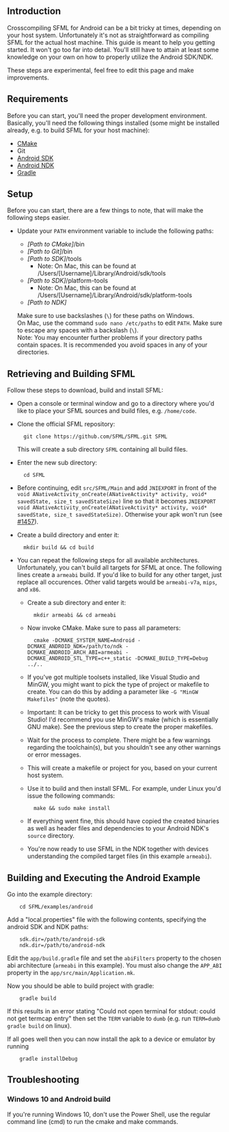 ## Introduction
Crosscompiling SFML for Android can be a bit tricky at times, depending on your host system. Unfortunately it's not as straightforward as compiling SFML for the actual host machine. This guide is meant to help you getting started. It won't go too far into detail. You'll still have to attain at least some knowledge on your own on how to properly utilize the Android SDK/NDK.

These steps are experimental, feel free to edit this page and make improvements.

## Requirements
Before you can start, you'll need the proper development environment. Basically, you'll need the following things installed (some might be installed already, e.g. to build SFML for your host machine):

* [CMake](https://cmake.org/download/)
* Git
* [Android SDK](https://developer.android.com/studio/index.html#downloads)
* [Android NDK](https://developer.android.com/ndk/downloads/index.html)
* [Gradle](https://gradle.org)

## Setup
Before you can start, there are a few things to note, that will make the following steps easier.
* Update your `PATH` environment variable to include the following paths:
  * *[Path to CMake]*/bin
  * *[Path to Git]*/bin
  * *[Path to SDK]*/tools
    * Note: On Mac, this can be found at /Users/[Username]/Library/Android/sdk/tools
  * *[Path to SDK]*/platform-tools
    * Note: On Mac, this can be found at /Users/[Username]/Library/Android/sdk/platform-tools
  * *[Path to NDK]*

  Make sure to use backslashes (`\`) for these paths on Windows.  
  On Mac, use the command `sudo nano /etc/paths` to edit `PATH`. Make sure to escape any spaces with a backslash (`\`).  
  Note: You may encounter further problems if your directory paths contain spaces. It is recommended you avoid spaces in any of your directories.  

## Retrieving and Building SFML
Follow these steps to download, build and install SFML:
* Open a console or terminal window and go to a directory where you'd like to place your SFML sources and build files, e.g. `/home/code`.
* Clone the official SFML repository:

        git clone https://github.com/SFML/SFML.git SFML

  This will create a sub directory `SFML` containing all build files.
* Enter the new sub directory:

        cd SFML

* Before continuing, edit `src/SFML/Main` and add `JNIEXPORT` in front of the `void ANativeActivity_onCreate(ANativeActivity* activity, void* savedState, size_t savedStateSize)` line so that it becomes `JNIEXPORT void ANativeActivity_onCreate(ANativeActivity* activity, void* savedState, size_t savedStateSize)`. Otherwise your apk won't run (see [#1457](https://github.com/SFML/SFML/issues/1457)).

* Create a build directory and enter it:

        mkdir build && cd build

* You can repeat the following steps for all available architectures. Unfortunately, you can't build all targets for SFML at once. The following lines create a `armeabi` build. If you'd like to build for any other target, just replace all occurences. Other valid targets would be `armeabi-v7a`, `mips`, and `x86`.
  * Create a sub directory and enter it:

          mkdir armeabi && cd armeabi

  * Now invoke CMake. Make sure to pass all parameters:

          cmake -DCMAKE_SYSTEM_NAME=Android -DCMAKE_ANDROID_NDK=/path/to/ndk -DCMAKE_ANDROID_ARCH_ABI=armeabi -DCMAKE_ANDROID_STL_TYPE=c++_static -DCMAKE_BUILD_TYPE=Debug ../..

  * If you've got multiple toolsets installed, like Visual Studio and MinGW, you might want to pick the type of project or makefile to create. You can do this by adding a parameter like `-G "MinGW Makefiles"` (note the quotes).
  * Important: It can be tricky to get this process to work with Visual Studio! I'd recommend you use MinGW's make (which is essentially GNU make). See the previous step to create the proper makefiles.
  * Wait for the process to complete. There might be a few warnings regarding the toolchain(s), but you shouldn't see any other warnings or error messages.
  * This will create a makefile or project for you, based on your current host system.
  * Use it to build and then install SFML. For example, under Linux you'd issue the following commands:

          make && sudo make install

  * If everything went fine, this should have copied the created binaries as well as header files and dependencies to your Android NDK's `source` directory.
  * You're now ready to use SFML in the NDK together with devices understanding the compiled target files (in this example `armeabi`).

## Building and Executing the Android Example
Go into the example directory:

        cd SFML/examples/android

Add a "local.properties" file with the following contents, specifying the android SDK and NDK paths:

        sdk.dir=/path/to/android-sdk
        ndk.dir=/path/to/android-ndk

Edit the `app/build.gradle` file and set the `abiFilters` property to the chosen abi architecture (`armeabi` in this example). You must also change the `APP_ABI` property in the `app/src/main/Application.mk`.

Now you should be able to build project with gradle:

        gradle build

If this results in an error stating "Could not open terminal for stdout: could not get termcap entry" then set the `TERM` variable to `dumb` (e.g. run `TERM=dumb gradle build` on linux).

If all goes well then you can now install the apk to a device or emulator by running

        gradle installDebug

## Troubleshooting

### Windows 10 and Android build

If you're running Windows 10, don't use the Power Shell, use the regular command line (cmd) to run the cmake and make commands.